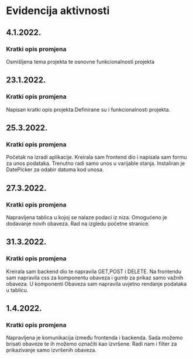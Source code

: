 # Evidencija aktivnosti

## 4.1.2022.
### Kratki opis promjena
Osmišljena tema projekta te osnovne funkcionalnosti projekta

## 23.1.2022.
### Kratki opis promjena
Napisan kratki opis projekta.Definirane su i funkcionalnosti projekta.

## 25.3.2022.
### Kratki opis promjena
Početak na izradi aplikacije. Kreirala sam frontend dio i napisala sam formu za unos podataka. Trenutno radi samo unos u varijable stanja. Instaliran je DatePicker za odabir datuma kod unosa.  

## 27.3.2022.
### Kratki opis promjena
Napravljena tablica u kojoj se nalaze podaci iz niza. Omogućeno je dodavanje novih obaveza. Rad na izgledu početne stranice.  

## 31.3.2022.
### Kratki opis promjena
Kreirala sam backend dio te napravila GET,POST i DELETE. Na frontendu sam napravila css za komponentu obaveza i gumb za prikaz samo važnih obaveza. U komponenti Obaveza sam napravila uvjetno rendanje podataka u tablicu.

## 1.4.2022.
### Kratki opis promjena
Napravljena je komunikacija između frontenda i backenda. Sada možemo brisati obaveze te ih možemo označiti kao izvršene. Radi nam i filter za prikazivanje samo izvršenih obaveza. 
